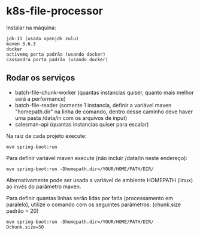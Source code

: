 # k8s-file-processor

Instalar na máquina:

```
jdk-11 (usado openjdk zulu)
maven 3.6.3
docker
activemq porta padrão (usando docker)
cassandra porta padrão (usando docker)
```

## Rodar os serviços

* batch-file-chunk-worker (quantas instancias quiser, quanto mais melhor será a performance)
* batch-file-reader (somente 1 instancia, definir a variável maven "homepath.dir" na linha de comando, dentro desse caminho deve haver uma pasta /data/in com os arquivos de input)
* salesman-api (quantas instancias quiser para escalar)

Na raiz de cada projeto execute:

```
mvn spring-boot:run
```

Para definir variável maven execute (não incluir /data/in neste endereço):

```
mvn spring-boot:run -Dhomepath.dir=/YOUR/HOME/PATH/DIR/
```

Alternativamente pode ser usada a variável de ambiente HOMEPATH (linux) ao invés do parâmetro maven.

Para definir quantas linhas serão lidas por fatia (processamento em paralelo), utilize o comando com os seguintes parâmetros: (chunk.size padrão = 20)

```
mvn spring-boot:run -Dhomepath.dir=/YOUR/HOME/PATH/DIR/ -Dchunk.size=50
```
